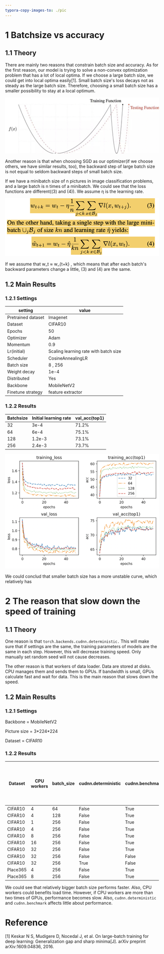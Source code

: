 ```yaml
---
typora-copy-images-to: ./pic
---
```


# 1 Batchsize vs accuracy

## 1.1 Theory

There are mainly two reasons that constrain batch size and accuracy. As for the first reason, our model is trying to solve a non-convex optimization problem that has a lot of local optima. If we choose a large batch size, we could get into local optima easily[1]. Small batch size's loss decays not as steady as the large batch size. Therefore, choosing a small batch size has a smaller possibility to stay at a local optimum.

![image-20211214141236539](./pic/image-20211214141236539.png) 

Another reason is that when choosing SGD as our optimizer(if we choose others, we have similar results, too), the backward step of large batch size is not equal to seldom backward steps of small batch size.

If we have a minibatch size of n pictures in image classification problems, and a large batch is n times of a minibatch. We could see that the loss functions are different((3) and (4)). We assume η is the learning rate.

![image-20211214143631749](./pic/image-20211214143631749.png)

If we assume that w_t ≈ w_{t+k} , which means that after each batch's backward parameters change a little, (3) and (4) are the same.

## 1.2 Main Results

### 1.2.1 Settings

| setting            | value                                 |
| ------------------ | ------------------------------------- |
| Pretrained dataset | Imagenet                              |
| Dataset            | CIFAR10                               |
| Epochs             | 50                                    |
| Optimizer          | Adam                                  |
| Momentum           | 0.9                                   |
| Lr(initial)        | Scaling learning rate with batch size |
| Scheduler          | CosineAnnealingLR                     |
| Batch size         | 8 , 256                               |
| Weight decay       | 1e-4                                  |
| Distributed        | Yes                                   |
| Backbone           | MobileNetV2                           |
| Finetune strategy  | feature extractor                     |

 ### 1.2.2 Results

| Batchsize | Initial learning rate | val_acc(top1) |
| --------- | --------------------- | ------------- |
| 32        | 3e-4                  | 71.2%         |
| 64        | 6e-4                  | 75.1%         |
| 128       | 1.2e-3                | 73.1%         |
| 256       | 2.4e-3                | 73.7%         |

![image-20211215233138197](./pic/image-20211215233138197.png)

We could conclud that smaller batch size has a more unstable curve, which relatively has



# 2 The reason that slow down the speed of training

## 1.1 Theory

One reason is that `torch.backends.cudnn.deterministic.` This will make sure that if settings are the same, the training parameters of models are the same in each step. However, this will decrease training speed. Only manually set random seed will not cause decreases.

The other reason is that workers of data loader. Data are stored at disks. CPU manages them and sends them to GPUs. If bandwidth is small, GPUs calculate fast and wait for data. This is the main reason that slows down the speed.

## 1.2 Main Results

### 1.2.1 Settings

Backbone = MobileNetV2

Picture size = 3\*224\*224

Dataset = CIFAR10

### 1.2.2 Results

| Dataset  | CPU workers | batch_size | cudnn.deterministic | cudnn.benchmark | train and load time per batch per GPU | load time per epoch |
| -------- | ----------- | ---------- | ------------------- | --------------- | ------------------------------------- | ------------------- |
| CIFAR10  | 4           | 64         | False               | True            | 0.091s                                | 0.003s              |
| CIFAR10  | 4           | 128        | False               | True            | 0.160s                                | 0.006s              |
| CIFAR10  | 1           | 256        | False               | True            | 0.285s                                | 0.012s              |
| CIFAR10  | 4           | 256        | False               | True            | 0.283s                                | 0.012s              |
| CIFAR10  | 8           | 256        | False               | True            | 0.294s                                | 0.023s              |
| CIFAR10  | 16          | 256        | False               | True            | 0.313s                                | 0.045s              |
| CIFAR10  | 32          | 256        | False               | True            | 0.364s                                | 0.095s              |
| CIFAR10  | 32          | 256        | False               | False           | 0.360s                                | 0.090s              |
| CIFAR10  | 32          | 256        | True                | False           | 0.363s                                | 0.091s              |
| Place365 | 4           | 256        | False               | True            | 2.86s                                 | 0.912s              |
| Place365 | 8           | 256        | False               | True            | 2.86s                                 | 0.912s              |

We could see that relatively bigger batch size performs faster. Also, CPU workers could benefits load time. However, if CPU workers are more than two times of GPUs, performance becomes slow. Also, `cudnn.deterministic` and `cudnn.benchmark` affects little about performance.

# Reference

[1] Keskar N S, Mudigere D, Nocedal J, et al. On large-batch training for deep learning: Generalization gap and sharp minima[J]. arXiv preprint arXiv:1609.04836, 2016.

